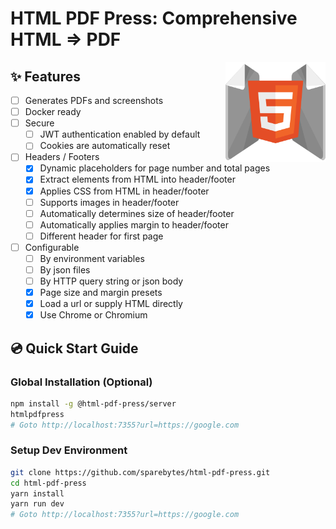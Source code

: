 # HTML PDF Press: Comprehensive HTML => PDF

<img align="right" alt="Typesmith logo" width="160" src="./docs/logo/html-pdf-press-logo-512.png" />

## ✨ Features

- [ ] Generates PDFs and screenshots
- [ ] Docker ready
- [ ] Secure
  - [ ] JWT authentication enabled by default
  - [ ] Cookies are automatically reset
- [ ] Headers / Footers
  - [x] Dynamic placeholders for page number and total pages
  - [x] Extract elements from HTML into header/footer
  - [x] Applies CSS from HTML in header/footer
  - [ ] Supports images in header/footer
  - [ ] Automatically determines size of header/footer
  - [ ] Automatically applies margin to header/footer
  - [ ] Different header for first page
- [ ] Configurable
  - [ ] By environment variables
  - [ ] By json files
  - [ ] By HTTP query string or json body
  - [x] Page size and margin presets
  - [x] Load a url or supply HTML directly
  - [x] Use Chrome or Chromium

## 💿 Quick Start Guide

### Global Installation (Optional)

```bash
npm install -g @html-pdf-press/server
htmlpdfpress
# Goto http://localhost:7355?url=https://google.com
```

### Setup Dev Environment

```bash
git clone https://github.com/sparebytes/html-pdf-press.git
cd html-pdf-press
yarn install
yarn run dev
# Goto http://localhost:7355?url=https://google.com
```
